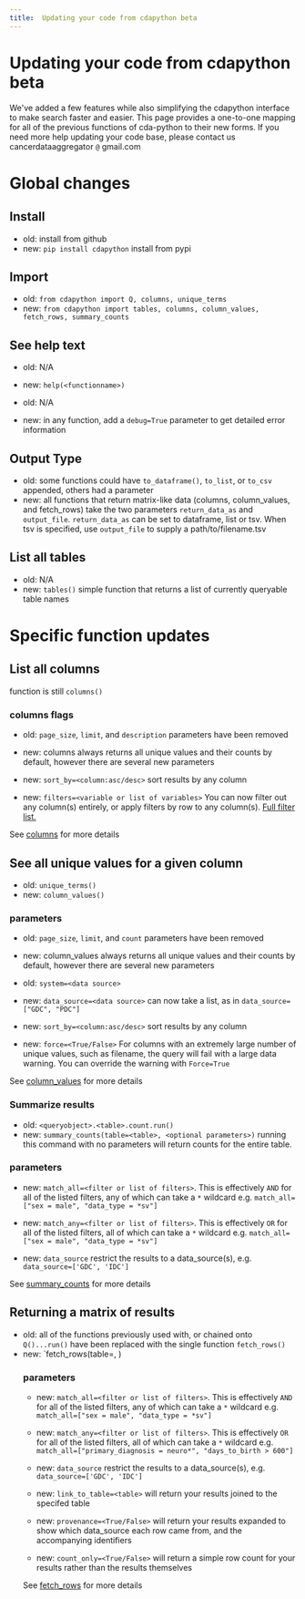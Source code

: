 ```yaml
---
title:  Updating your code from cdapython beta
---
```

# Updating your code from cdapython beta

We've added a few features while also simplifying the cdapython interface to make search faster and easier. This page provides a one-to-one mapping for all of the previous functions of cda-python to their new forms. If you need more help updating your code base, please contact us cancerdataaggregator `@` gmail.com

# Global changes

## Install

- old: install from github
- new: `pip install cdapython` install from pypi 

## Import

- old: `from cdapython import Q, columns, unique_terms`
- new: `from cdapython import tables, columns, column_values, fetch_rows, summary_counts`

## See help text

- old: N/A
- new: `help(<functionname>)`

- old: N/A
- new: in any function, add a `debug=True` parameter to get detailed error information

## Output Type

- old: some functions could have `to_dataframe()`, `to_list`, or `to_csv` appended, others had a parameter
- new: all functions that return matrix-like data (columns, column_values, and fetch_rows) take the two parameters `return_data_as` and `output_file`. `return_data_as` can be set to dataframe, list or tsv. When tsv is specified, use `output_file` to supply a path/to/filename.tsv

## List all tables

- old: N/A
- new: `tables()` simple function that returns a list of currently queryable table names

# Specific function updates

## List all columns

function is still `columns()`

### columns flags

- old: `page_size`, `limit`, and `description` parameters have been removed
- new: columns always returns all unique values and their counts by default, however there are several new parameters

- new: `sort_by=<column:asc/desc>` sort results by any column

- new: `filters=<variable or list of variables>` You can now filter out any column(s) entirely, or apply filters by row to any column(s). [Full filter list.](https://cda.readthedocs.io/en/mvp_release/documentation/cdapython/man_pages/columns/#filter-arguments)

See [columns](./man_pages/columns/) for more details

## See all unique values for a given column

- old: `unique_terms()`
- new: `column_values()` 

### parameters

- old: `page_size`, `limit`, and `count` parameters have been removed
- new: column_values always returns all unique values and their counts by default, however there are several new parameters

- old: `system=<data source>`
- new: `data_source=<data source>` can now take a list, as in `data_source=["GDC", "PDC"]`

- new: `sort_by=<column:asc/desc>` sort results by any column
- new: `force=<True/False>` For columns with an extremely large number of unique values, such as filename, the query will fail with a large data warning. You can override the warning with `Force=True`

See [column_values](./man_pages/column_values/) for more details

### Summarize results

- old: `<queryobject>.<table>.count.run()`
- new: `summary_counts(table=<table>, <optional parameters>)` running this command with no parameters will return counts for the entire table.

### parameters

- new: `match_all=<filter or list of filters>`. This is effectively `AND` for all of the listed filters, any of which can take a `*` wildcard e.g. `match_all=["sex = male", "data_type = *sv"]`

- new: `match_any=<filter or list of filters>`. This is effectively `OR` for all of the listed filters, all of which can take a `*` wildcard e.g. `match_all=["sex = male", "data_type = *sv"]`

- new: `data_source` restrict the results to a data_source(s), e.g. `data_source=['GDC', 'IDC']`

See [summary_counts](./man_pages/summary_counts/) for more details

## Returning a matrix of results

- old: all of the functions previously used with, or chained onto `Q()...run()` have been replaced with the single function `fetch_rows()`
- new: `fetch_rows(table=<table>, <optional parameters>)

### parameters

- new: `match_all=<filter or list of filters>`. This is effectively `AND` for all of the listed filters, any of which can take a `*` wildcard e.g. `match_all=["sex = male", "data_type = *sv"]`

- new: `match_any=<filter or list of filters>`. This is effectively `OR` for all of the listed filters, all of which can take a `*` wildcard e.g. `match_all=["primary_diagnosis = neuro*", "days_to_birth > 600"]`

- new: `data_source` restrict the results to a data_source(s), e.g. `data_source=['GDC', 'IDC']`

- new: `link_to_table=<table>` will return your results joined to the specifed table

- new: `provenance=<True/False>` will return your results expanded to show which data_source each row came from, and the accompanying identifiers

- new: `count_only=<True/False>` will return a simple row count for your results rather than the results themselves

See [fetch_rows](./man_pages/fetch_rows/) for more details